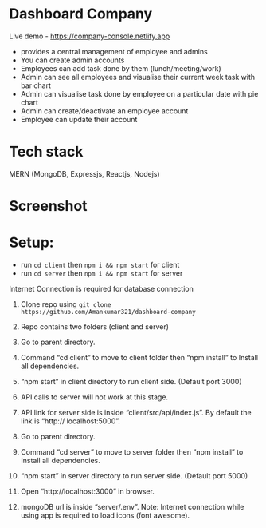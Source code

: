 # Dashboard Company

Live demo - https://company-console.netlify.app

- provides a central management of employee and admins
- You can create admin accounts
- Employees can add task done by them (lunch/meeting/work)
- Admin can see all employees and visualise their current week task with bar chart
- Admin can visualise task done by employee on a particular date with pie chart
- Admin can create/deactivate an employee account
- Employee can update their account

# Tech stack

MERN (MongoDB, Expressjs, Reactjs, Nodejs)

# Screenshot



# Setup:
- run ```cd client``` then ```npm i && npm start``` for client
- run ```cd server``` then ```npm i && npm start``` for server

Internet Connection is required for database connection
1. Clone repo using ```git clone https://github.com/Amankumar321/dashboard-company```
2. Repo contains two folders (client and server)
3. Go to parent directory.
4. Command “cd client” to move to client folder then “npm install” to Install all dependencies.
5. “npm start” in client directory to run client side. (Default port 3000)
   
6. API calls to server will not work at this stage.
7. API link for server side is inside “client/src/api/index.js”. By default the link is “http:// localhost:5000”.
8. Go to parent directory.
9. Command “cd server” to move to server folder then “npm install” to Install all dependencies.
10. “npm start” in server directory to run server side. (Default port 5000)
11. Open “http://localhost:3000” in browser.
12. mongoDB url is inside “server/.env”.
Note: Internet connection while using app is required to load icons (font awesome).
